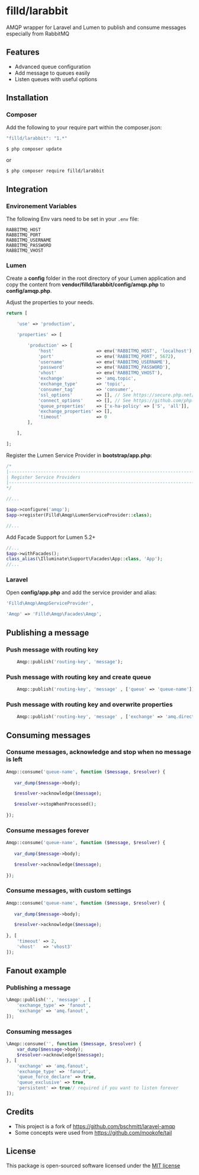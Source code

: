 # filld/larabbit
AMQP wrapper for Laravel and Lumen to publish and consume messages especially from RabbitMQ

## Features
  - Advanced queue configuration
  - Add message to queues easily
  - Listen queues with useful options

## Installation

### Composer

Add the following to your require part within the composer.json: 

```js
"filld/larabbit": "1.*"
```
```batch
$ php composer update
```

or

```
$ php composer require filld/larabbit
```

## Integration

### Environement Variables

The following Env vars need to be set in your `.env` file:

    RABBITMQ_HOST
    RABBITMQ_PORT
    RABBITMQ_USERNAME
    RABBITMQ_PASSWORD
    RABBITMQ_VHOST

### Lumen

Create a **config** folder in the root directory of your Lumen application and copy the content
from **vendor/filld/larabbit/config/amqp.php** to **config/amqp.php**.

Adjust the properties to your needs.

```php
return [

    'use' => 'production',

    'properties' => [

        'production' => [
            'host'                => env('RABBITMQ_HOST', 'localhost'),
            'port'                => env('RABBITMQ_PORT', 5672),
            'username'            => env('RABBITMQ_USERNAME'),
            'password'            => env('RABBITMQ_PASSWORD'),
            'vhost'               => env('RABBITMQ_VHOST'),
            'exchange'            => 'amq.topic',
            'exchange_type'       => 'topic',
            'consumer_tag'        => 'consumer',
            'ssl_options'         => [], // See https://secure.php.net/manual/en/context.ssl.php
            'connect_options'     => [], // See https://github.com/php-amqplib/php-amqplib/blob/master/PhpAmqpLib/Connection/AMQPSSLConnection.php
            'queue_properties'    => ['x-ha-policy' => ['S', 'all']],
            'exchange_properties' => [],
            'timeout'             => 0
        ],

    ],

];
```

Register the Lumen Service Provider in **bootstrap/app.php**:

```php
/*
|--------------------------------------------------------------------------
| Register Service Providers
|--------------------------------------------------------------------------
*/

//...

$app->configure('amqp');
$app->register(Filld\Amqp\LumenServiceProvider::class);

//...
```

Add Facade Support for Lumen 5.2+

```php
//...
$app->withFacades();
class_alias(\Illuminate\Support\Facades\App::class, 'App');
//...
```


### Laravel

Open **config/app.php** and add the service provider and alias:

```php
'Filld\Amqp\AmqpServiceProvider',
```

```php
'Amqp' => 'Filld\Amqp\Facades\Amqp',
```


## Publishing a message

### Push message with routing key

```php
    Amqp::publish('routing-key', 'message');
```

### Push message with routing key and create queue

```php	
    Amqp::publish('routing-key', 'message' , ['queue' => 'queue-name']);
```

### Push message with routing key and overwrite properties

```php	
    Amqp::publish('routing-key', 'message' , ['exchange' => 'amq.direct']);
```


## Consuming messages

### Consume messages, acknowledge and stop when no message is left

```php
Amqp::consume('queue-name', function ($message, $resolver) {
    		
   var_dump($message->body);

   $resolver->acknowledge($message);

   $resolver->stopWhenProcessed();
        
});
```

### Consume messages forever

```php
Amqp::consume('queue-name', function ($message, $resolver) {
    		
   var_dump($message->body);

   $resolver->acknowledge($message);
        
});
```

### Consume messages, with custom settings

```php
Amqp::consume('queue-name', function ($message, $resolver) {
    		
   var_dump($message->body);

   $resolver->acknowledge($message);
      
}, [
	'timeout' => 2,
	'vhost'   => 'vhost3'
]);
```

## Fanout example

### Publishing a message

```php
\Amqp::publish('', 'message' , [
    'exchange_type' => 'fanout',
    'exchange' => 'amq.fanout',
]);
```

### Consuming messages

```php
\Amqp::consume('', function ($message, $resolver) {
    var_dump($message->body);
    $resolver->acknowledge($message);
}, [
    'exchange' => 'amq.fanout',
    'exchange_type' => 'fanout',
    'queue_force_declare' => true,
    'queue_exclusive' => true,
    'persistent' => true// required if you want to listen forever
]);
```

## Credits

* This project is a fork of https://github.com/bschmitt/laravel-amqp
* Some concepts were used from https://github.com/mookofe/tail


## License

This package is open-sourced software licensed under the [MIT license](http://opensource.org/licenses/MIT)
